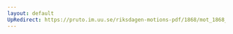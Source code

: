 ```yaml
---
layout: default
UpRedirect: https://pruto.im.uu.se/riksdagen-motions-pdf/1868/mot_1868__ak__6/mot_1868__ak__6-004.pdf
---
```


